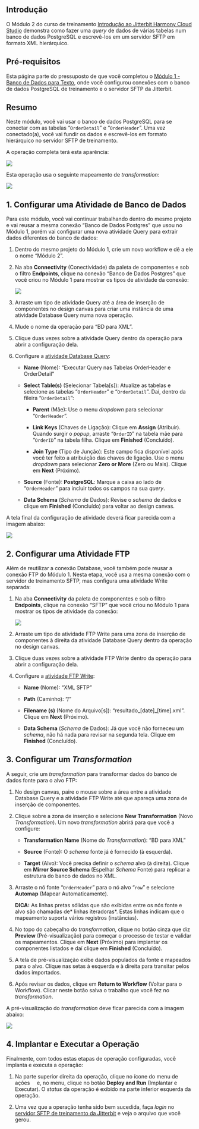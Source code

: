 [//]: # (Módulo 2 - Banco de Dados para XML Complexo)
[//]: # (This is a translation of Version 9, published on August 9, 2021.)

## Introdução

O Módulo 2 do curso de treinamento [Introdução ao Jitterbit Harmony
Cloud Studio](https://success.jitterbit.com/display/DOC/Introduction+to+the+Jitterbit+Harmony+Cloud+Studio) demonstra como fazer uma *query* de dados de várias
tabelas num banco de dados PostgreSQL e escrevê-los em um servidor SFTP
em formato XML hierárquico.


## Pré-requisitos

Esta página parte do pressuposto de que você completou o [Módulo 1 -
Banco de Dados para Texto](https://success.jitterbit.com/display/DOC/Module+1+-+Database+to+Text), onde você configurou conexões com o banco
de dados PostgreSQL de treinamento e o servidor SFTP da Jitterbit.


## Resumo

Neste módulo, você vai usar o banco de dados PostgreSQL para se conectar
com as tabelas “`OrderDetail`” e “`OrderHeader`”. Uma vez conectado(a), você
vai fundir os dados e escrevê-los em formato hierárquico no servidor
SFTP de treinamento.

A operação completa terá esta aparência:

<span class="confluence-embedded-file-wrapper"><img
src="https://docs-source.jitterbit.com/cs/design-canvas/operation_db-to-xml.png"
class="confluence-embedded-image confluence-external-resource"
data-image-src="https://docs-source.jitterbit.com/cs/design-canvas/operation_db-to-xml.png" /></span>

Esta operação usa o seguinte mapeamento de *transformation*:

<span class="confluence-embedded-file-wrapper"><img
src="https://docs-source.jitterbit.com/cs/transformation/mapping-mode/db-to-xml.png"
class="confluence-embedded-image confluence-external-resource"
data-image-src="https://docs-source.jitterbit.com/cs/transformation/mapping-mode/db-to-xml.png" /></span>


## 1. Configurar uma Atividade de Banco de Dados

Para este módulo, você vai continuar trabalhando dentro do mesmo projeto
e vai reusar a mesma conexão “Banco de Dados Postgres” que usou no
Módulo 1, porém vai configurar uma nova atividade Query para extrair
dados diferentes do banco de dados:

1.  Dentro do mesmo projeto do Módulo 1, crie um novo workflow e dê a
    ele o nome “Módulo 2”.

2.  Na aba **Connectivity** (Conectividade) da paleta de componentes e
    sob o filtro **Endpoints**, clique na conexão “Banco de Dados
    Postgres” que você criou no Módulo 1 para mostrar os tipos de
    atividade da conexão:

    <span class="confluence-embedded-file-wrapper"><img
    src="https://docs-source.jitterbit.com/cs/component-palette/connectivity/endpoints_database_activities.png"
    class="confluence-embedded-image confluence-external-resource"
    data-image-src="https://docs-source.jitterbit.com/cs/component-palette/connectivity/endpoints_database_activities.png" /></span>

3.  Arraste um tipo de atividade Query até a área de inserção de
    componentes no design canvas para criar uma instância de uma
    atividade Database Query numa nova operação.

4.  Mude o nome da operação para “BD para XML”.

5.  Clique duas vezes sobre a atividade Query dentro da operação para
    abrir a configuração dela.

6.  Configure a [atividade Database Query](https://success.jitterbit.com/display/CS/Database+Query+Activity):

    -   **Name** (Nome): “Executar Query nas Tabelas OrderHeader e
        OrderDetail”

    -   **Select Table(s)** (Selecionar Tabela\[s\]): Atualize as tabelas e
        selecione as tabelas “`OrderHeader`” e “`OrderDetail`”. Daí, dentro da
        fileira “`OrderDetail`”:

        -   **Parent** (Mãe): Use o menu *dropdown* para selecionar
            “`OrderHeader`”.

        -   **Link Keys** (Chaves de Ligação): Clique em **Assign**
            (Atribuir). Quando surgir o *popup*, arraste “`OrderID`” na
            tabela mãe para “`OrderID`” na tabela filha. Clique em
            **Finished** (Concluído).

        -   **Join Type** (Tipo de Junção): Este campo fica disponível após
            você ter feito a atribuição das chaves de ligação. Use o menu
            *dropdown* para selecionar **Zero or More** (Zero ou Mais).
            Clique em **Next** (Próximo).

    -   **Source** (Fonte): **PostgreSQL**: Marque a caixa ao lado de
        “`OrderHeader`” para incluir todos os campos na sua *query*.

    -   **Data Schema** (*Schema* de Dados): Revise o *schema* de dados e
        clique em **Finished** (Concluído) para voltar ao design canvas.

A tela final da configuração de atividade deverá ficar parecida com a
imagem abaixo:

<span class="confluence-embedded-file-wrapper"><img
src="https://docs-source.jitterbit.com/cs/connector/database_query_step-3_data-schema_order.png"
class="confluence-embedded-image confluence-external-resource"
data-image-src="https://docs-source.jitterbit.com/cs/connector/database_query_step-3_data-schema_order.png" /></span>


## 2. Configurar uma Atividade FTP

Além de reutilizar a conexão Database, você também pode reusar a conexão
FTP do Módulo 1. Nesta etapa, você usa a mesma conexão com o servidor de
treinamento SFTP, mas configura uma atividade Write separada:

1.  Na aba **Connectivity** da paleta de componentes e sob o filtro
    **Endpoints**, clique na conexão “SFTP” que você criou no Módulo 1
    para mostrar os tipos de atividade da conexão:

    <span class="confluence-embedded-file-wrapper"><img
    src="https://docs-source.jitterbit.com/cs/component-palette/connectivity/endpoints_ftp_activities.png"
    class="confluence-embedded-image confluence-external-resource"
    data-image-src="https://docs-source.jitterbit.com/cs/component-palette/connectivity/endpoints_ftp_activities.png" /></span>

2.  Arraste um tipo de atividade FTP Write para uma zona de inserção de
    componentes à direita da atividade Database Query dentro da
    operação no design canvas.

3.  Clique duas vezes sobre a atividade FTP Write dentro da operação
    para abrir a configuração dela.

4.  Configure a [atividade FTP Write](https://success.jitterbit.com/display/CS/FTP+Write+Activity):

    -   **Name** (Nome): “XML SFTP”

    -   **Path** (Caminho): “/”

    -   **Filename (s)** (Nome do Arquivo\[s\]):
        “resultado\_\[date\]\_\[time\].xml”. Clique em **Next** (Próximo).

    -   **Data Schema** (*Schema* de Dados): Já que você não forneceu um
        *schema*, não há nada para revisar na segunda tela. Clique em
        **Finished** (Concluído).


## 3. Configurar um *Transformation*

A seguir, crie um *transformation* para transformar dados do banco de
dados fonte para o alvo FTP:

1.  No design canvas, paire o mouse sobre a área entre a atividade
    Database Query e a atividade FTP Write até que apareça uma zona de
    inserção de componentes.

2.  Clique sobre a zona de inserção e selecione **New Transformation**
    (Novo *Transformation*). Um novo *transformation* abrirá para que
    você a configure:

    -   **Transformation Name** (Nome do *Transformation*): “BD para XML”

    -   **Source** (Fonte): O *schema* fonte já é fornecido (à esquerda).

    -   **Target** (Alvo): Você precisa definir o *schema* alvo (à direita).
        Clique em **Mirror Source Schema** (Espelhar *Schema* Fonte) para
        replicar a estrutura do banco de dados no XML.

3.  Arraste o nó fonte “`OrderHeader`” para o nó alvo “`row`” e selecione
    **Automap** (Mapear Automaticamente).

    <div
    class="confluence-information-macro confluence-information-macro-tip conf-macro output-block"
    hasbody="true" macro-name="tip">

    <span
    class="aui-icon aui-icon-small aui-iconfont-approve confluence-information-macro-icon">
    </span>
    <div class="confluence-information-macro-body">

    **DICA:** As linhas pretas sólidas que são exibidas entre os nós
    fonte e alvo são chamadas de* linhas iteradoras*. Estas linhas indicam
    que o mapeamento suporta vários registros (instâncias).

    </div>

    </div>

4.  No topo do cabeçalho do *transformation*, clique no botão cinza que
    diz **Preview** (Pré-visualização) para começar o processo de
    testar e validar os mapeamentos. Clique em **Next** (Próximo) para
    implantar os componentes listados e daí clique em **Finished**
    (Concluído).

5.  A tela de pré-visualização exibe dados populados da fonte e mapeados
    para o alvo. Clique nas setas à esquerda e à direita para
    transitar pelos dados importados.

6.  Após revisar os dados, clique em **Return to Workflow** (Voltar para
    o Workflow). Clicar neste botão salva o trabalho que você fez no
    *transformation*.

A pré-visualização do *transformation* deve ficar parecida com a imagem
abaixo:

<span class="confluence-embedded-file-wrapper"><img
src="https://docs-source.jitterbit.com/cs/transformation/mapping-mode/db-to-xml.png"
class="confluence-embedded-image confluence-external-resource"
data-image-src="https://docs-source.jitterbit.com/cs/transformation/mapping-mode/db-to-xml.png" /></span>


## 4. Implantar e Executar a Operação

Finalmente, com todos estas etapas de operação configuradas, você
implanta e executa a operação:

1.  Na parte superior direita da operação, clique no ícone do menu de
    ações <span
    class="confluence-embedded-file-wrapper confluence-embedded-manual-size"><img
    src="https://docs-source.jitterbit.com/common/icons/actions-menu_5.png"
    class="confluence-embedded-image confluence-external-resource"
    data-image-src="https://docs-source.jitterbit.com/common/icons/actions-menu_5.png"
    height="11" /></span> e, no
    menu, clique no botão **Deploy and Run** (Implantar e Executar). O
    *status* da operação é exibido na parte inferior esquerda da
    operação.

2.  Uma vez que a operação tenha sido bem sucedida, faça *login* no
    <a href="https://learningsandbox.jitterbit.com/WebInterface/login.html"
    class="external-link" rel="nofollow">servidor SFTP de treinamento da Jitterbit</a> e veja o arquivo
    que você gerou.
